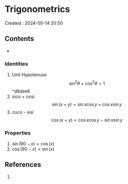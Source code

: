 # Trigonometrics
Created : 2024-05-14 20:50


## Contents
- 

### Identities
1. Unit Hypotenuse
$$
\sin^2 \theta + \cos^2 \theta = 1
$$ ^d8dee6
2. sico + cosi
$$
\sin(x+y) = \sin x \cos y + \cos x \sin y 
$$
3. coco - sisi
$$
   \cos\left(x+y\right) = \cos x \cos y - \sin x \sin y
$$

### Properties
1. $\sin(90-x) = \cos(x)$
1. $\cos(90-x) = \sin(x)$
## References

1. 